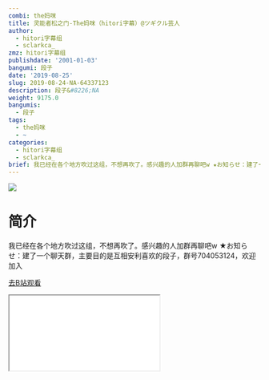 ```yaml
---
combi: the妈咪
title: 灵能者松之门-The妈咪（hitori字幕）@ツギクル芸人
author:
  - hitori字幕组
  - sclarkca_
zmz: hitori字幕组
publishdate: '2001-01-03'
bangumi: 段子
date: '2019-08-25'
slug: 2019-08-24-NA-64337123
description: 段子&#8226;NA
weight: 9175.0
bangumis:
  - 段子
tags:
  - the妈咪
  - ~
categories:
  - hitori字幕组
  - sclarkca_
brief: 我已经在各个地方吹过这组，不想再吹了。感兴趣的人加群再聊吧w ★お知らせ：建了一个聊天群，主要目的是互相安利喜欢的段子，群号704053124，欢迎加入
---
```

![](https://raw.githubusercontent.com/tcgriffith/owaraisite/master/static/tmpimg/b7785fdd777c3e89497c605a0cc4368a628d9c33.jpg.480.jpg)
# 简介  
我已经在各个地方吹过这组，不想再吹了。感兴趣的人加群再聊吧w
★お知らせ：建了一个聊天群，主要目的是互相安利喜欢的段子，群号704053124，欢迎加入  

[去B站观看](https://www.bilibili.com/video/av64337123/)
<div class ="resp-container"><iframe class="testiframe" src="//player.bilibili.com/player.html?aid=64337123"", scrolling="no", allowfullscreen="true" > </iframe></div> 
